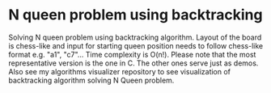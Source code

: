 # N queen problem using backtracking 
Solving N queen problem using backtracking algorithm. 
Layout of the board is chess-like and input for starting queen position needs to follow chess-like format e.g. "a1", "c7"...
Time complexity is O(n!). 
Please note that the most representative version is the one in C. The other ones serve just as demos.
Also see my algorithms visualizer repository to see visualization of backtracking algorithm solving N Queen problem.
